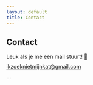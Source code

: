```yaml
---
layout: default
title: Contact
---
```


<section>
  <h1>Contact</h1>
<p>Leuk als je me een mail stuurt! &#128578;</p>

<p style="line-height:0.5;"><a href="mailto:ikzoeknietmijnkat@gmail.com">ikzoeknietmijnkat<span class="at">@</span>gmail.com</a></p>


<p><span class="dots">...</span></p>
</section>

<div class="bottom">
  <div class="main-cat"></div>
  <div class="little-cat">
    <img src="{{ '/assets/images/little-cat.svg' | relative_url }}" alt="">
  </div> 
</div>
